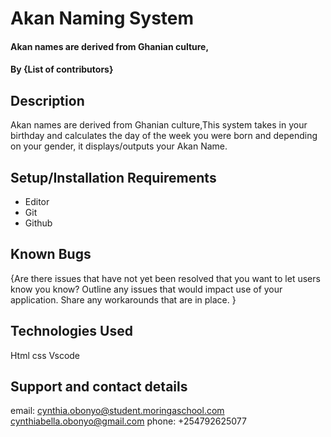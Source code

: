 # Akan Naming System
#### Akan names are derived from Ghanian culture,
#### By **{List of contributors}**
## Description
Akan names are derived from Ghanian culture,This system takes in your birthday and calculates the day of the week you were born and depending on your gender, it displays/outputs your Akan Name.


## Setup/Installation Requirements
* Editor
* Git
* Github

## Known Bugs
{Are there issues that have not yet been resolved that you want to let users know you know? Outline any issues that would impact use of your application. Share any workarounds that are in place. }
## Technologies Used
Html 
css
Vscode
## Support and contact details
email: cynthia.obonyo@student.moringaschool.com
cynthiabella.obonyo@gmail.com
phone: +254792625077
